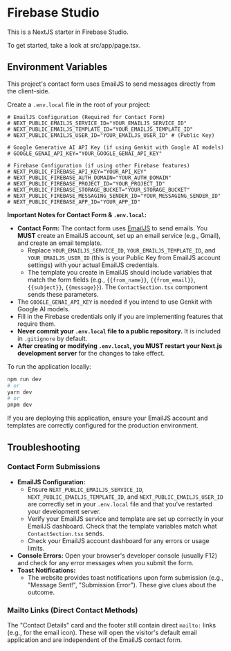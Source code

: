 
# Firebase Studio

This is a NextJS starter in Firebase Studio.

To get started, take a look at src/app/page.tsx.

## Environment Variables

This project's contact form uses EmailJS to send messages directly from the client-side.

Create a `.env.local` file in the root of your project:

```env
# EmailJS Configuration (Required for Contact Form)
# NEXT_PUBLIC_EMAILJS_SERVICE_ID="YOUR_EMAILJS_SERVICE_ID"
# NEXT_PUBLIC_EMAILJS_TEMPLATE_ID="YOUR_EMAILJS_TEMPLATE_ID"
# NEXT_PUBLIC_EMAILJS_USER_ID="YOUR_EMAILJS_USER_ID" # (Public Key)

# Google Generative AI API Key (if using Genkit with Google AI models)
# GOOGLE_GENAI_API_KEY="YOUR_GOOGLE_GENAI_API_KEY"

# Firebase Configuration (if using other Firebase features)
# NEXT_PUBLIC_FIREBASE_API_KEY="YOUR_API_KEY"
# NEXT_PUBLIC_FIREBASE_AUTH_DOMAIN="YOUR_AUTH_DOMAIN"
# NEXT_PUBLIC_FIREBASE_PROJECT_ID="YOUR_PROJECT_ID"
# NEXT_PUBLIC_FIREBASE_STORAGE_BUCKET="YOUR_STORAGE_BUCKET"
# NEXT_PUBLIC_FIREBASE_MESSAGING_SENDER_ID="YOUR_MESSAGING_SENDER_ID"
# NEXT_PUBLIC_FIREBASE_APP_ID="YOUR_APP_ID"
```

**Important Notes for Contact Form & `.env.local`:**
-   **Contact Form:** The contact form uses [EmailJS](https://www.emailjs.com/) to send emails. You **MUST** create an EmailJS account, set up an email service (e.g., Gmail), and create an email template.
    -   Replace `YOUR_EMAILJS_SERVICE_ID`, `YOUR_EMAILJS_TEMPLATE_ID`, and `YOUR_EMAILJS_USER_ID` (this is your Public Key from EmailJS account settings) with your actual EmailJS credentials.
    -   The template you create in EmailJS should include variables that match the form fields (e.g., `{{from_name}}`, `{{from_email}}`, `{{subject}}`, `{{message}}`). The `ContactSection.tsx` component sends these parameters.
-   The `GOOGLE_GENAI_API_KEY` is needed if you intend to use Genkit with Google AI models.
-   Fill in the Firebase credentials only if you are implementing features that require them.
-   **Never commit your `.env.local` file to a public repository.** It is included in `.gitignore` by default.
-   **After creating or modifying `.env.local`, you MUST restart your Next.js development server** for the changes to take effect.

To run the application locally:
```bash
npm run dev
# or
yarn dev
# or
pnpm dev
```

If you are deploying this application, ensure your EmailJS account and templates are correctly configured for the production environment.

## Troubleshooting

### Contact Form Submissions

-   **EmailJS Configuration:**
    -   Ensure `NEXT_PUBLIC_EMAILJS_SERVICE_ID`, `NEXT_PUBLIC_EMAILJS_TEMPLATE_ID`, and `NEXT_PUBLIC_EMAILJS_USER_ID` are correctly set in your `.env.local` file and that you've restarted your development server.
    -   Verify your EmailJS service and template are set up correctly in your EmailJS dashboard. Check that the template variables match what `ContactSection.tsx` sends.
    -   Check your EmailJS account dashboard for any errors or usage limits.
-   **Console Errors:** Open your browser's developer console (usually F12) and check for any error messages when you submit the form.
-   **Toast Notifications:**
    -   The website provides toast notifications upon form submission (e.g., "Message Sent!", "Submission Error"). These give clues about the outcome.

### Mailto Links (Direct Contact Methods)

The "Contact Details" card and the footer still contain direct `mailto:` links (e.g., for the email icon). These will open the visitor's default email application and are independent of the EmailJS contact form.
